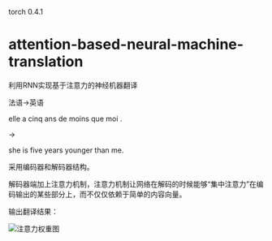torch 0.4.1

# attention-based-neural-machine-translation
利用RNN实现基于注意力的神经机器翻译

法语->英语

elle a cinq ans de moins que moi .

->

she is five years younger than me.

采用编码器和解码器结构。

解码器端加上注意力机制，注意力机制让网络在解码的时候能够“集中注意力”在编码输出的某些部分上，而不仅仅依赖于简单的内容向量。

输出翻译结果：

![注意力权重图](https://raw.githubusercontent.com/zqs01/pic/master/11.png)
